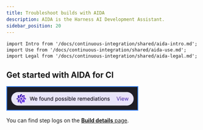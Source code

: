 ```yaml
---
title: Troubleshoot builds with AIDA
description: AIDA is the Harness AI Development Assistant.
sidebar_position: 20
---
```


```mdx-code-block
import Intro from '/docs/continuous-integration/shared/aida-intro.md';
import Use from '/docs/continuous-integration/shared/aida-use.md';
import Legal from '/docs/continuous-integration/shared/aida-legal.md';
```

<Intro />

<!-- Video: AIDA demo
https://www.youtube.com/watch?v=b-l0Ig4HHBQ-->
<docvideo src="https://www.youtube.com/watch?v=b-l0Ig4HHBQ" />

## Get started with AIDA for CI

<Use />

![An example of AIDA dialog.](./static/aida-launch-button.png)

You can find step logs on the [**Build details** page](/docs/continuous-integration/use-ci/viewing-builds.md).

<Legal />
